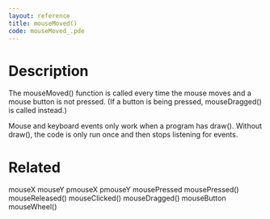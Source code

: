 ```yaml
---
layout: reference
title: mouseMoved()
code: mouseMoved_.pde
---
```


# Description

The mouseMoved() function is called every time the mouse moves and a mouse button is not pressed. (If a button is being pressed, mouseDragged() is called instead.)

Mouse and keyboard events only work when a program has draw(). Without draw(), the code is only run once and then stops listening for events.

# Related

mouseX
mouseY
pmouseX
pmouseY
mousePressed
mousePressed()
mouseReleased()
mouseClicked()
mouseDragged()
mouseButton
mouseWheel()
